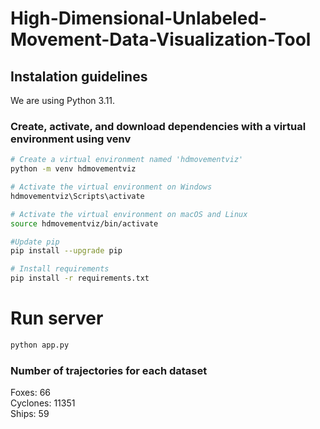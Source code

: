# High-Dimensional-Unlabeled-Movement-Data-Visualization-Tool

## Instalation guidelines

We are using Python 3.11. 

### Create, activate, and download dependencies with a virtual environment using venv

```bash
# Create a virtual environment named 'hdmovementviz'
python -m venv hdmovementviz

# Activate the virtual environment on Windows
hdmovementviz\Scripts\activate

# Activate the virtual environment on macOS and Linux
source hdmovementviz/bin/activate

#Update pip
pip install --upgrade pip 

# Install requirements
pip install -r requirements.txt
```

# Run server 
```bash
python app.py
```

### Number of trajectories for each dataset

Foxes: 66 <br>
Cyclones: 11351 <br>
Ships: 59 <br>
<!-- Football: 23<br> -->